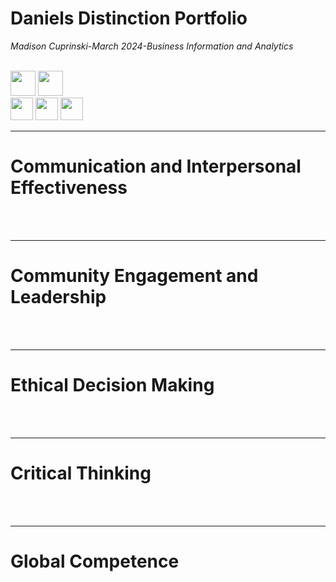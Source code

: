 # Daniels Distinction Portfolio
<i>Madison Cuprinski-March 2024-Business Information and Analytics</i>
<br><br>

[<img src="https://github.com/MCuprinski/DanielsDistinction/assets/118782659/299fb574-d503-4c78-acc1-2d3d74616da1" height="40"/>](#ComInter)
[<img src="https://github.com/MCuprinski/DanielsDistinction/assets/118782659/782ef1f5-fdef-4c1f-800b-0d8b2d830965" height="40"/>](#Leader)
<br>
[<img src="https://github.com/MCuprinski/DanielsDistinction/assets/118782659/c2467948-9466-44d3-87df-7e49903bb2cc" height="36"/>](#Ethics)
[<img src="https://github.com/MCuprinski/DanielsDistinction/assets/118782659/d1540934-3afd-4866-9eb6-452564487ddf" height="36"/>](#Critical)
[<img src="https://github.com/MCuprinski/DanielsDistinction/assets/118782659/7cbd1efc-6914-4d77-b716-915c687a6c5a" height="36"/>](#Global)


<a name="ComInter"></a>
<hr>

# Communication and Interpersonal Effectiveness

<br><br>

<a name="Leader"></a>
<hr>

# Community Engagement and Leadership
<br><br>

<a name="Ethics"></a>
<hr>

# Ethical Decision Making
<br><br>

<a name="Critical"></a>
<hr>

# Critical Thinking
<br><br>

<a name="Global"></a>
<hr>

# Global Competence
<br><br>

